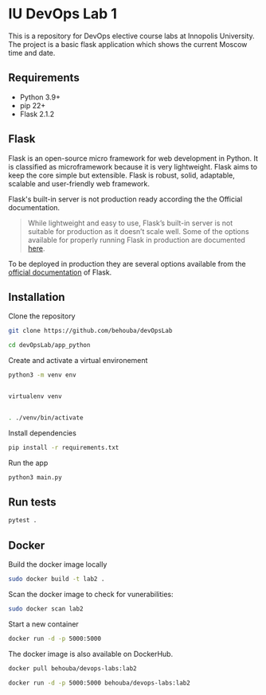 # IU DevOps Lab 1

This is a repository for DevOps elective course labs at Innopolis University. The project is a basic flask application which shows the current Moscow time and date.


##  Requirements
- Python 3.9+
- pip 22+
- Flask 2.1.2

## Flask

Flask is an open-source micro framework for web development in Python. It is classified as microframework because it is very lightweight. Flask aims to keep the core simple but extensible.
Flask is robust, solid, adaptable, scalable and user-friendly web framework. 

Flask's built-in server is not production ready according the the Official documentation.


>While lightweight and easy to use, Flask’s built-in server is not suitable for production as it doesn’t scale well. Some of the options available for properly running Flask in production are documented  [here](https://flask.palletsprojects.com/en/2.1.x/deploying/).



To be deployed in production they are several options available from the [official documentation](https://flask.palletsprojects.com/en/2.1.x/deploying/) of Flask.



## Installation

Clone the repository

```bash
git clone https://github.com/behouba/devOpsLab

cd devOpsLab/app_python
```

Create and activate a virtual environement

```bash
python3 -m venv env


virtualenv venv


. ./venv/bin/activate
```

Install dependencies

```bash
pip install -r requirements.txt
```

Run the app

```bash
python3 main.py
```


## Run tests

```bash
pytest .
```

## Docker

Build the docker image locally

```bash
sudo docker build -t lab2 .
```

Scan the docker image to check for vunerabilities:

```bash
sudo docker scan lab2
```

Start a new container

```bash
docker run -d -p 5000:5000
```

The docker image is also available on DockerHub.

```bash
docker pull behouba/devops-labs:lab2

docker run -d -p 5000:5000 behouba/devops-labs:lab2
```
